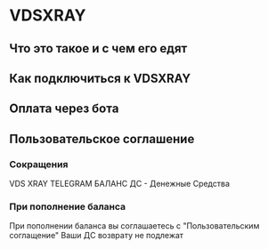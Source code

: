 # VDSXRAY
## Что это такое и с чем его едят

## Как подключиться к VDSXRAY

## Оплата через бота

## Пользовательское соглашение 
### Сокращения
VDS XRAY
TELEGRAM
БАЛАНС
ДС - Денежные Средства
### При пополнение баланса 
При пополнении баланса вы соглашаетесь с "Пользовательским соглащение"
Ваши ДС возврату не подлежат